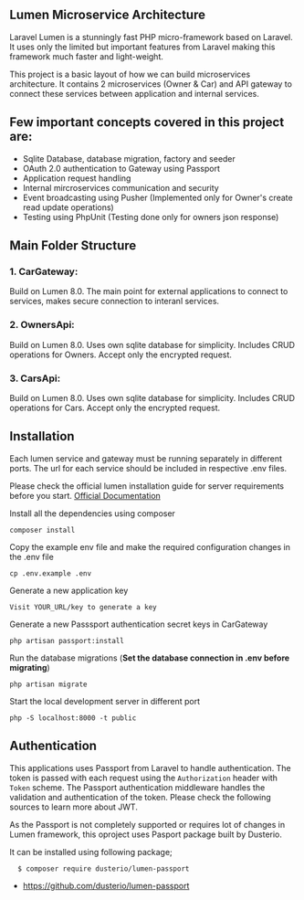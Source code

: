 ## Lumen Microservice Architecture
Laravel Lumen is a stunningly fast PHP micro-framework based on Laravel. It uses only the limited but important features from Laravel making this framework much faster and light-weight.

This project is a basic layout of how we can build microservices architecture. It contains 2 microservices (Owner & Car) and API gateway to connect these services between application and internal services.

## Few important concepts covered in this project are:
 - Sqlite Database, database migration, factory and seeder
 - OAuth 2.0 authentication to Gateway using Passport 
 - Application request handling
 - Internal mircroservices communication and security
 - Event broadcasting using Pusher (Implemented only for Owner's create read update operations)
 - Testing using PhpUnit (Testing done only for owners json response)

## Main Folder Structure
  
  ### 1. CarGateway:
   Build on Lumen 8.0. The main point for external applications to connect to services, makes secure connection to interanl services.
  
  ### 2. OwnersApi:
  Build on Lumen 8.0. Uses own sqlite database for simplicity. Includes CRUD operations for Owners. Accept only the encrypted request.
  
  ### 3. CarsApi:
  Build on Lumen 8.0. Uses own sqlite database for simplicity. Includes CRUD operations for Cars. Accept only the encrypted request.
      
## Installation
Each lumen service and gateway must be running separately in different ports. The url for each service should be included in respective .env files.

Please check the official lumen installation guide for server requirements before you start. [Official Documentation](https://lumen.laravel.com/docs/8.x)

Install all the dependencies using composer

    composer install

Copy the example env file and make the required configuration changes in the .env file

    cp .env.example .env

Generate a new application key

    Visit YOUR_URL/key to generate a key

Generate a new Passsport authentication secret keys in CarGateway

    php artisan passport:install

Run the database migrations (**Set the database connection in .env before migrating**)

    php artisan migrate

Start the local development server in different port

    php -S localhost:8000 -t public


## Authentication
 
This applications uses Passport from Laravel to handle authentication. The token is passed with each request using the `Authorization` header with `Token` scheme. The Passport authentication middleware handles the validation and authentication of the token. Please check the following sources to learn more about JWT. 

As the Passport is not completely supported or requires lot of changes in Lumen framework, this oproject uses Pasport package built by Dusterio.

It can be installed using following package;
      
      $ composer require dusterio/lumen-passport
 
- https://github.com/dusterio/lumen-passport

